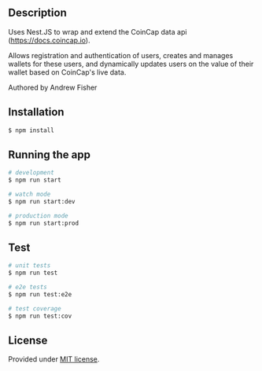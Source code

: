 ## Description

Uses Nest.JS to wrap and extend the CoinCap data api (https://docs.coincap.io).

Allows registration and authentication of users, creates and manages wallets for these users, and dynamically updates users on the value of their wallet based on CoinCap's live data.

Authored by Andrew Fisher

## Installation

```bash
$ npm install
```

## Running the app

```bash
# development
$ npm run start

# watch mode
$ npm run start:dev

# production mode
$ npm run start:prod
```

## Test

```bash
# unit tests
$ npm run test

# e2e tests
$ npm run test:e2e

# test coverage
$ npm run test:cov
```

## License

Provided under [MIT license](LICENSE).
